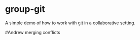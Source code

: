# group-git
A simple demo of how to work with git in a collaborative setting.

#Andrew merging conflicts